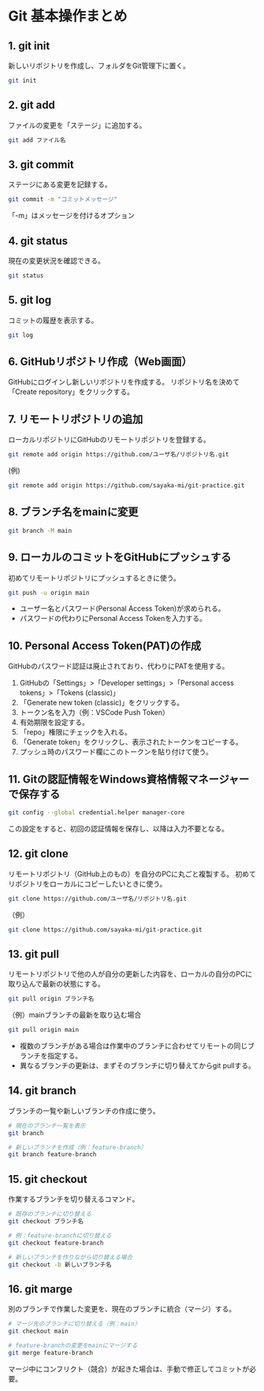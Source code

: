 # Git 基本操作まとめ

## 1. git init
新しいリポジトリを作成し、フォルダをGit管理下に置く。
```bash
git init
```

## 2. git add
ファイルの変更を「ステージ」に追加する。
```bash
git add ファイル名
```

## 3. git commit
ステージにある変更を記録する。
```bash
git commit -m "コミットメッセージ"
```
「-m」はメッセージを付けるオプション

## 4. git status
現在の変更状況を確認できる。
```bash
git status
```

## 5. git log
コミットの履歴を表示する。
```bash
git log
```
## 6. GitHubリポジトリ作成（Web画面）
GitHubにログインし新しいリポジトリを作成する。
リポジトリ名を決めて「Create repository」をクリックする。

## 7. リモートリポジトリの追加
ローカルリポジトリにGitHubのリモートリポジトリを登録する。
```bash
git remote add origin https://github.com/ユーザ名/リポジトリ名.git
```
(例)
```bash
git remote add origin https://github.com/sayaka-mi/git-practice.git
```

## 8. ブランチ名をmainに変更
```bash
git branch -M main
```

## 9. ローカルのコミットをGitHubにプッシュする
初めてリモートリポジトリにプッシュするときに使う。
```bash
git push -u origin main
```
- ユーザー名とパスワード(Personal Access Token)が求められる。
- パスワードの代わりにPersonal Access Tokenを入力する。

## 10. Personal Access Token(PAT)の作成
GitHubのパスワード認証は廃止されており、代わりにPATを使用する。
1. GitHubの「Settings」>「Developer settings」>「Personal access tokens」>「Tokens (classic)」
2. 「Generate new token (classic)」をクリックする。
3. トークン名を入力（例：VSCode Push Token）
4. 有効期限を設定する。
5. 「repo」権限にチェックを入れる。
6. 「Generate token」をクリックし、表示されたトークンをコピーする。
7. プッシュ時のパスワード欄にこのトークンを貼り付けて使う。

## 11. Gitの認証情報をWindows資格情報マネージャーで保存する
```bash
git config --global credential.helper manager-core
```
この設定をすると、初回の認証情報を保存し、以降は入力不要となる。

## 12. git clone
リモートリポジトリ（GitHub上のもの）を自分のPCに丸ごと複製する。
初めてリポジトリをローカルにコピーしたいときに使う。
```bash
git clone https://github.com/ユーザ名/リポジトリ名.git
```
（例）
```bash
git clone https://github.com/sayaka-mi/git-practice.git
```

## 13. git pull
リモートリポジトリで他の人が自分の更新した内容を、ローカルの自分のPCに取り込んで最新の状態にする。
```bash
git pull origin ブランチ名
```
（例）mainブランチの最新を取り込む場合
```bash
git pull origin main
```
- 複数のブランチがある場合は作業中のブランチに合わせてリモートの同じブランチを指定する。
- 異なるブランチの更新は、まずそのブランチに切り替えてからgit pullする。

## 14. git branch
ブランチの一覧や新しいブランチの作成に使う。
```bash
# 現在のブランチ一覧を表示
git branch

# 新しいブランチを作成（例：feature-branch）
git branch feature-branch
```

## 15. git checkout
作業するブランチを切り替えるコマンド。
```bash
# 既存のブランチに切り替える
git checkout ブランチ名

# 例：feature-branchに切り替える
git checkout feature-branch

# 新しいブランチを作りながら切り替える場合
git checkout -b 新しいブランチ名
```

## 16. git marge
別のブランチで作業した変更を、現在のブランチに統合（マージ）する。
```bash
# マージ先のブランチに切り替える（例：main）
git checkout main

# feature-branchの変更をmainにマージする
git merge feature-branch
```
マージ中にコンフリクト（競合）が起きた場合は、手動で修正してコミットが必要。
